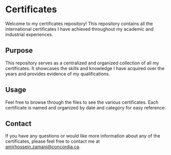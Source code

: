 # Certificates

Welcome to my certificates repository! This repository contains all the international certificates I have achieved throughout my academic and industrial experiences.

## Purpose
This repository serves as a centralized and organized collection of all my certificates. It showcases the skills and knowledge I have acquired over the years and provides evidence of my qualifications.

## Usage
Feel free to browse through the files to see the various certificates. Each certificate is named and organized by date and category for easy reference.

## Contact
If you have any questions or would like more information about any of the certificates, please feel free to contact me at amirhossein.zamani@concordia.ca.
